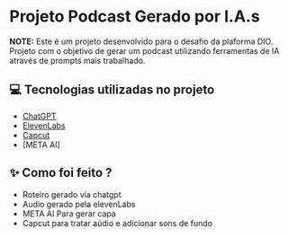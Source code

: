 
# Projeto Podcast Gerado por I.A.s


 **NOTE:** Este é um projeto desenvolvido para o desafio da plaforma DIO.
Projeto com o objetivo de gerar um podcast utilizando ferramentas de IA através de prompts mais trabalhado.

## 💻 Tecnologias utilizadas no projeto

- [ChatGPT](https://chat.openai.com/) 
- [ElevenLabs](https://beta.elevenlabs.io/)
- [Capcut](https://www.capcut.com/pt-br/)
- [META AI]

## ✨ Como foi feito ?

- Roteiro gerado via chatgpt
- Audio gerado pela elevenLabs
- META AI Para gerar capa
- Capcut para tratar aúdio e adicionar sons de fundo


